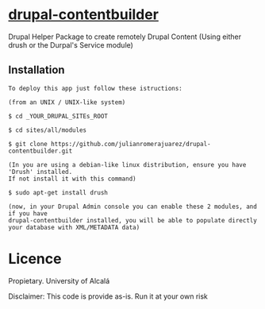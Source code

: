 [drupal-contentbuilder](#)
======================

Drupal Helper Package to create remotely Drupal Content (Using either drush or the Durpal's Service module) 

Installation
---

    To deploy this app just follow these istructions:
    
    (from an UNIX / UNIX-like system)
    
    $ cd _YOUR_DRUPAL_SITEs_ROOT
    
    $ cd sites/all/modules

    $ git clone https://github.com/julianromerajuarez/drupal-contentbuilder.git
    
    (In you are using a debian-like linux distribution, ensure you have 'Drush' installed. 
    If not install it with this command)
        
    $ sudo apt-get install drush
    
    (now, in your Drupal Admin console you can enable these 2 modules, and if you have 
    drupal-contentbuilder installed, you will be able to populate directly your database with XML/METADATA data)
        
    
Licence
===

Propietary. University of Alcalá

Disclaimer: This code is provide as-is. Run it at your own risk
